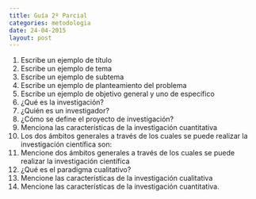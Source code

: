 ```yaml
---
title: Guía 2º Parcial
categories: metodologia
date: 24-04-2015
layout: post
---
```


1. Escribe un ejemplo de título
2. Escribe un ejemplo de tema
3. Escribe un ejemplo de subtema
4. Escribe un ejemplo de planteamiento del problema
5. Escribe un ejemplo de objetivo general y uno de específico
6. ¿Qué es la investigación?
7. ¿Quién es un investigador?
8. ¿Cómo se define el proyecto de investigación?
9. Menciona las características de la investigación cuantitativa
10. Los dos ámbitos generales a través de los cuales se puede realizar la investigación científica son:
11. Mencione dos ámbitos generales a través de los cuales se puede realizar la investigación científica
12. ¿Qué es el paradigma cualitativo?
13. Mencione las características de la investigación cualitativa
14. Mencione las características de la investigación cuantitativa.
